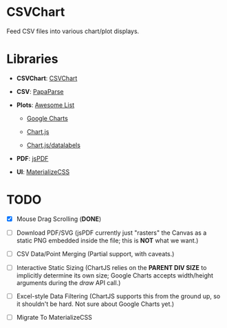 # CSVChart

Feed CSV files into various chart/plot displays.

# Libraries

- **CSVChart**: [CSVChart](lib/csvchart.js)

- **CSV**: [PapaParse](https://papaparse.com)

- **Plots**: [Awesome List](https://github.com/zingchart/awesome-charting)

  - [Google Charts](https://developers.google.com/chart)

  - [Chart.js](https://www.chartjs.org)
  - [Chart.js/datalabels](https://github.com/chartjs/chartjs-plugin-datalabels)

- **PDF**: [jsPDF](https://github.com/parallax/jsPDF)

- **UI**: [MaterializeCSS](https://materializecss.com)

# TODO

- [x] Mouse Drag Scrolling (**DONE**)

- [ ] Download PDF/SVG (jsPDF currently just "rasters" the Canvas as a static
  PNG embedded inside the file; this is **NOT** what we want.)

- [ ] CSV Data/Point Merging (Partial support, with caveats.)

- [ ] Interactive Static Sizing (ChartJS relies on the **PARENT DIV SIZE** to
  implicitly determine its own size; Google Charts accepts width/height
  arguments during the *draw* API call.)

- [ ] Excel-style Data Filtering (ChartJS supports this from the ground up, so
  it shouldn't be hard. Not sure about Google Charts yet.)

- [ ] Migrate To MaterializeCSS
